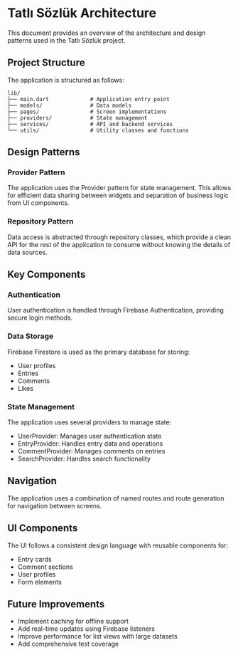 # Tatlı Sözlük Architecture

This document provides an overview of the architecture and design patterns used in the Tatlı Sözlük project.

## Project Structure

The application is structured as follows:

```
lib/
├── main.dart             # Application entry point
├── models/               # Data models
├── pages/                # Screen implementations
├── providers/            # State management
├── services/             # API and backend services
└── utils/                # Utility classes and functions
```

## Design Patterns

### Provider Pattern

The application uses the Provider pattern for state management. This allows for efficient data sharing between widgets and separation of business logic from UI components.

### Repository Pattern

Data access is abstracted through repository classes, which provide a clean API for the rest of the application to consume without knowing the details of data sources.

## Key Components

### Authentication

User authentication is handled through Firebase Authentication, providing secure login methods.

### Data Storage

Firebase Firestore is used as the primary database for storing:
- User profiles
- Entries
- Comments
- Likes

### State Management

The application uses several providers to manage state:
- UserProvider: Manages user authentication state
- EntryProvider: Handles entry data and operations
- CommentProvider: Manages comments on entries
- SearchProvider: Handles search functionality

## Navigation

The application uses a combination of named routes and route generation for navigation between screens.

## UI Components

The UI follows a consistent design language with reusable components for:
- Entry cards
- Comment sections
- User profiles
- Form elements

## Future Improvements

- Implement caching for offline support
- Add real-time updates using Firebase listeners
- Improve performance for list views with large datasets
- Add comprehensive test coverage 